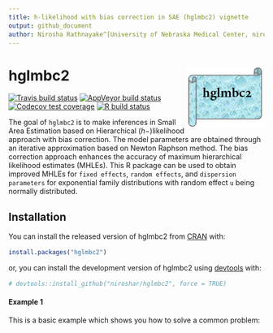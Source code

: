 ```yaml
---
title: h-likelihood with bias correction in SAE (hglmbc2) vignette
output: github_document
author: Nirosha Rathnayake^[University of Nebraska Medical Center, niro.uno@gmail.com, https://niroshar.github.io/My-Profile/], Dai (Daisy) Hongying^[University of Nebraska Medical Center, https://www.unmc.edu/publichealth//departments/biostatistics/facultyandstaff/hongying-dai.html]
---
```


<!-- README.md is generated from README.Rmd. Please edit that file -->





# hglmbc2 <img src="man/figures/logohglmbc2.png" align="right" height="120" />


<!-- badges: start -->
[![Travis build status](https://travis-ci.com/niroshar/hglmbc2.svg?branch=master)](https://travis-ci.com/niroshar/hglmbc2)
[![AppVeyor build status](https://ci.appveyor.com/api/projects/status/github/niroshar/hglmbc2?branch=master&svg=true)](https://ci.appveyor.com/project/niroshar/hglmbc2)
[![Codecov test coverage](https://codecov.io/gh/niroshar/hglmbc2/branch/master/graph/badge.svg)](https://codecov.io/gh/niroshar/hglmbc2?branch=master)
[![R build status](https://github.com/niroshar/hglmbc2/workflows/R-CMD-check/badge.svg)](https://github.com/niroshar/hglmbc2/actions)
<!-- badges: end -->

The goal of `hglmbc2` is to make inferences in Small Area Estimation based on Hierarchical ($h-$)likelihood approach with bias correction. The model parameters are obtained through an iterative approximation based on Newton Raphson method. The bias correction approach enhances the accuracy of maximum hierarchical likelihood estimates (MHLEs). This R package can be used to obtain improved MHLEs for `fixed effects`, `random effects`, and `dispersion parameters` for exponential family distributions with random effect `u` being normally distributed.  


## Installation

You can install the released version of hglmbc2 from [CRAN](https://CRAN.R-project.org) with:

``` r
install.packages("hglmbc2")
```

or, you can install the development version of hglmbc2 using [devtools](https://devtools.r-lib.org/) with:


```r
# devtools::install_github("niroshar/hglmbc2", force = TRUE)
```


#### Example 1

This is a basic example which shows you how to solve a common problem:
